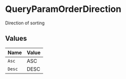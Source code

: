 # QueryParamOrderDirection

Direction of sorting


## Values

| Name   | Value  |
| ------ | ------ |
| `Asc`  | ASC    |
| `Desc` | DESC   |